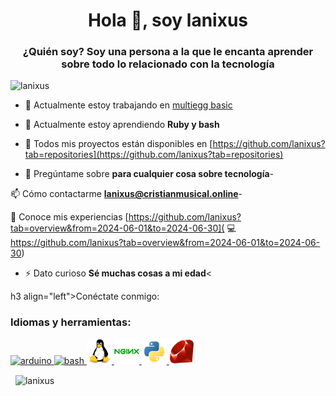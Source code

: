<h1 align="center">Hola 👋, soy lanixus</h1>
<h3 align="center">¿Quién soy? Soy una persona a la que le encanta aprender sobre todo lo relacionado con la tecnología</h3>

<p align="left"> <img src="https://komarev.com/ghpvc/?username=lanixus&label=Visitas%20en%20este%20apartado&color=0e75b6&style=plastic" alt="lanixus" /> </p>

- 🔭 Actualmente estoy trabajando en [multiegg basic](https://github.com/lanixus/multiegg)

- 🌱 Actualmente estoy aprendiendo **Ruby y bash**

- 👨 Todos mis proyectos están disponibles en [https://github.com/lanixus?tab=repositories](https://github.com/lanixus?tab=repositories)

- 💬 Pregúntame sobre **para cualquier cosa sobre tecnología**-

📫 Cómo contactarme **lanixus@cristianmusical.online**-

📄 Conoce mis experiencias [https://github.com/lanixus?tab=overview&from=2024-06-01&to=2024-06-30]( 💻 https://github.com/lanixus?tab=overview&from=2024-06-01&to=2024-06-30)

- ⚡ Dato curioso **Sé muchas cosas a mi edad**<

h3 align="left">Conéctate conmigo:</h3><p align="left">

</p>

<h3 align="left">Idiomas y herramientas:</h3>
<p align="left"> <a href="https://www.arduino.cc/" target="_blank" rel="noreferrer"> <img src="https://cdn.worldvectorlogo.com/logos/arduino-1.svg" alt="arduino" width="40" height="40"/> </a> <a href="https://www.gnu.org/software/bash/" target="_blank" rel="noreferrer"> <img src="https://www.vectorlogo.zone/logos/gnu_bash/gnu_bash-icon.svg" alt="bash" width="40" height="40"/> </a> <a href="https://www.linux.org/" target="_blank" rel="noreferrer"> <img src="https://raw.githubusercontent.com/devicons/devicon/master/icons/linux/linux-original.svg" alt="linux" width="40" height="40"/> </a> <a href="https://www.nginx.com" target="_blank" rel="noreferrer"> <img src="https://raw.githubusercontent.com/devicons/devicon/master/icons/nginx/nginx-original.svg" alt="nginx" width="40" height="40"/> </a> <a href="https://www.python.org" target="_blank" rel="noreferrer"> <img src="https://raw.githubusercontent.com/devicons/devicon/master/icons/python/python-original.svg" alt="python" width="40" height="40"/> </a> <a href="https://www.ruby-lang.org/en/" target="_blank" rel="noreferrer"> <img src="https://raw.githubusercontent.com/devicons/devicon/master/icons/ruby/ruby-original.svg" alt="ruby" width="40" height="40"/> </a> </p>

<p>&nbsp; <img align="center" src="https://github-readme-stats.vercel.app/api?username=lanixus&show_icons=true&theme=dark&bg_color=930606&locale=es" alt="lanixus" /></p>
